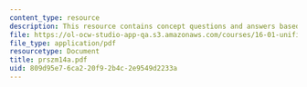 ```yaml
---
content_type: resource
description: This resource contains concept questions and answers based on shear stress.
file: https://ol-ocw-studio-app-qa.s3.amazonaws.com/courses/16-01-unified-engineering-i-ii-iii-iv-fall-2005-spring-2006/809d95e76ca220f92b4c2e9549d2233a_prszm14a.pdf
file_type: application/pdf
resourcetype: Document
title: prszm14a.pdf
uid: 809d95e7-6ca2-20f9-2b4c-2e9549d2233a
---
```

